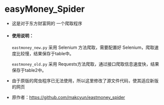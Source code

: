 # easyMoney_Spider

* 这是对于东方财富网的 一个爬取程序

* #### 使用说明：

  `eastmoney_new.py` 采用 Selenium 方法爬取，需要配置好 Selenium，爬取速度比较慢，结果保存于table中。

  `eastmoney_old.py` 采用 Requests方法爬取，通过接口爬取信息速度快，结果保存于table2中。

* 由于原版的爬虫程序已无法使用，所以这里修改了源文件代码，使其适应新版的网页

* 原作者：https://github.com/makcyun/eastmoney_spider
